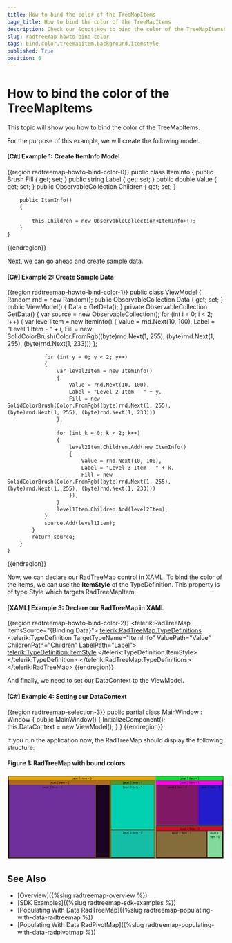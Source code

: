 ```yaml
---
title: How to bind the color of the TreeMapItems
page_title: How to bind the color of the TreeMapItems
description: Check our &quot;How to bind the color of the TreeMapItems&quot; documentation article for the RadTreeMap {{ site.framework_name }} control.
slug: radtreemap-howto-bind-color
tags: bind,color,treemapitem,background,itemstyle
published: True
position: 6
---
```


# How to bind the color of the TreeMapItems

This topic will show you how to bind the color of the TreeMapItems. 

For the purpose of this example, we will create the following model.

#### __[C#] Example 1: Create ItemInfo Model__
{{region radtreemap-howto-bind-color-0}}
	public class ItemInfo
	{
		public Brush Fill { get; set; }
		public string Label { get; set; }
		public double Value { get; set; }
		public ObservableCollection<ItemInfo> Children { get; set; }

		public ItemInfo()
		{
				
			this.Children = new ObservableCollection<ItemInfo>();
		}
	}
{{endregion}}

Next, we can go ahead and create sample data.

#### __[C#] Example 2: Create Sample Data__
{{region radtreemap-howto-bind-color-1}}
	public class ViewModel
    {
        Random rnd = new Random();
        public ObservableCollection<ItemInfo> Data { get; set; }
        public ViewModel()
        {
            Data = GetData();
        }
        private ObservableCollection<ItemInfo> GetData()
        {
            var source = new ObservableCollection<ItemInfo>();
            for (int i = 0; i < 2; i++)
            {
                var level1Item = new ItemInfo()
                {
                    Value = rnd.Next(10, 100),
                    Label = "Level 1 Item - " + i,
                    Fill = new SolidColorBrush(Color.FromRgb((byte)rnd.Next(1, 255), (byte)rnd.Next(1, 255), (byte)rnd.Next(1, 233)))
                };

                for (int y = 0; y < 2; y++)
                {
                    var level2Item = new ItemInfo()
                    {
                        Value = rnd.Next(10, 100),
                        Label = "Level 2 Item - " + y,
                        Fill = new SolidColorBrush(Color.FromRgb((byte)rnd.Next(1, 255), (byte)rnd.Next(1, 255), (byte)rnd.Next(1, 233)))
                    };

                    for (int k = 0; k < 2; k++)
                    {
                        level2Item.Children.Add(new ItemInfo()
                        {
                            Value = rnd.Next(10, 100),
                            Label = "Level 3 Item - " + k,
                            Fill = new SolidColorBrush(Color.FromRgb((byte)rnd.Next(1, 255), (byte)rnd.Next(1, 255), (byte)rnd.Next(1, 233)))
                        });
                    }
                    level1Item.Children.Add(level2Item);
                }
                source.Add(level1Item);
            }
            return source;
        }
    }
{{endregion}}

Now, we can declare our RadTreeMap control in XAML. To bind the color of the items, we can use the __ItemStyle__ of the TypeDefinition. This property is of type Style which targets RadTreeMapItem.

#### __[XAML] Example 3: Declare our RadTreeMap in XAML__
{{region radtreemap-howto-bind-color-2}}
	<telerik:RadTreeMap ItemsSource="{Binding Data}">
		<telerik:RadTreeMap.TypeDefinitions>
			<telerik:TypeDefinition TargetTypeName="ItemInfo" ValuePath="Value" ChildrenPath="Children" LabelPath="Label">
				<telerik:TypeDefinition.ItemStyle>
					<Style TargetType="telerik:RadTreeMapItem">
						<Setter Property="Background" Value="{Binding DataItem.Fill}" />
					</Style>
				</telerik:TypeDefinition.ItemStyle>
			</telerik:TypeDefinition>
		</telerik:RadTreeMap.TypeDefinitions>
	</telerik:RadTreeMap>
{{endregion}}

And finally, we need to set our DataContext to the ViewModel.

#### __[C#] Example 4: Setting our DataContext__
{{region radtreemap-selection-3}}
	public partial class MainWindow : Window
	{
		public MainWindow()
		{
			InitializeComponent();            
			this.DataContext = new ViewModel();
		}
	}
{{endregion}}

If you run the application now, the RadTreeMap should display the following structure:

#### Figure 1: RadTreeMap with bound colors 
![TreeMap Bind Color](images/radtreemap-howto-bind-color-1.png)

## See Also
* [Overview]({%slug radtreemap-overview %})
* [SDK Examples]({%slug radtreemap-sdk-examples %})
* [Populating With Data RadTreeMap]({%slug radtreemap-populating-with-data-radtreemap %})
* [Populating With Data RadPivotMap]({%slug radtreemap-populating-with-data-radpivotmap %})